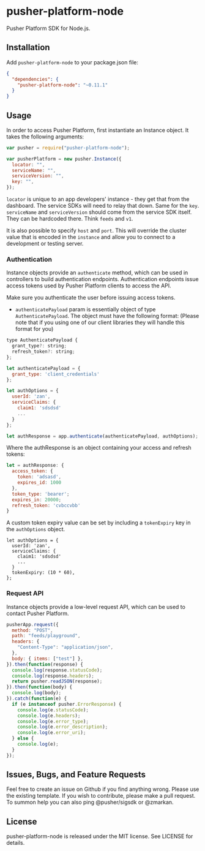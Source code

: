 # pusher-platform-node

Pusher Platform SDK for Node.js.

## Installation

Add `pusher-platform-node` to your package.json file:

```json
{
  "dependencies": {
    "pusher-platform-node": "~0.11.1"
  }
}
```

## Usage

In order to access Pusher Platform, first instantiate an Instance object.
It takes the following arguments:

```js
var pusher = require("pusher-platform-node");

var pusherPlatform = new pusher.Instance({
  locator: "",
  serviceName: "",
  serviceVersion: "",
  key: "",
});
```

`locator` is unique to an app developers' instance - they get that from the dashboard. The service SDKs will need to relay that down. Same for the `key`.
`serviceName` and `serviceVersion` should come from the service SDK itself. They can be hardcoded there. Think `feeds` and `v1`.

It is also possible to specify `host` and `port`. This will override the cluster value that is encoded in the `instance` and allow you to connect to a development or testing server.

### Authentication

Instance objects provide an `authenticate` method, which can be used in controllers
to build authentication endpoints. Authentication endpoints issue access tokens
used by Pusher Platform clients to access the API.

Make sure you authenticate the user before issuing access tokens.

- `authenticatePayload` param is essentially object of type `AuthenticatePayload`. The object must have the following format: (Please note that if you using one of our client libraries they will handle this format for you)

```js
type AuthenticatePayload {
  grant_type?: string;
  refresh_token?: string;
};
```

```js
let authenticatePayload = {
  grant_type: 'client_credentials'
};

let authOptions = {
  userId: 'zan',
  serviceClaims: {
    claim1: 'sdsdsd'
    ...
  }
};

let authResponse = app.authenticate(authenticatePayload, authOptions);
```

Where the authResponse is an object containing your access and refresh tokens:

```js
let = authResponse: {
  access_token: {
    token: 'adsasd',
    expires_id: 1000
  },
  token_type: 'bearer';
  expires_in: 20000;
  refresh_token: 'cvbccvbb'
}
```

A custom token expiry value can be set by including a `tokenExpiry` key in the `authOptions` object.

```
let authOptions = {
  userId: 'zan',
  serviceClaims: {
    claim1: 'sdsdsd'
    ...
  }
  tokenExpiry: (10 * 60),
};
```

### Request API

Instance objects provide a low-level request API, which can be used to contact Pusher Platform.

```js
pusherApp.request({
  method: "POST",
  path: "feeds/playground",
  headers: {
    "Content-Type": "application/json",
  },
  body: { items: ["test"] },
}).then(function(response) {
  console.log(response.statusCode);
  console.log(response.headers);
  return pusher.readJSON(response);
}).then(function(body) {
  console.log(body);
}).catch(function(e) {
  if (e instanceof pusher.ErrorResponse) {
    console.log(e.statusCode);
    console.log(e.headers);
    console.log(e.error_type);
    console.log(e.error_description);
    console.log(e.error_uri);
  } else {
    console.log(e);
  }
});
```

## Issues, Bugs, and Feature Requests

Feel free to create an issue on Github if you find anything wrong. Please use the existing template.
If you wish to contribute, please make a pull request.
To summon help you can also ping @pusher/sigsdk or @zmarkan.

## License

pusher-platform-node is released under the MIT license. See LICENSE for details.
